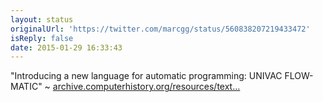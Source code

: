 ```yaml
---
layout: status
originalUrl: 'https://twitter.com/marcgg/status/560838207219433472'
isReply: false
date: 2015-01-29 16:33:43
---
```


"Introducing a new language for automatic programming: UNIVAC FLOW-MATIC" ~ [archive.computerhistory.org/resources/text…](http://archive.computerhistory.org/resources/text/Remington_Rand/Univac.Flowmatic.1957.102646140.pdf)
